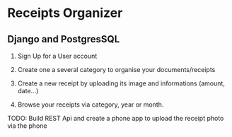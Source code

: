# Receipts Organizer
## Django and PostgresSQL

1. Sign Up for a  User account

2. Create one a several category to organise your documents/receipts

3. Create a new receipt by uploading its image and informations (amount,
date...)

4. Browse your receipts via category, year or month.

TODO: Build REST Api and create a phone app to upload the receipt photo via the
phone
